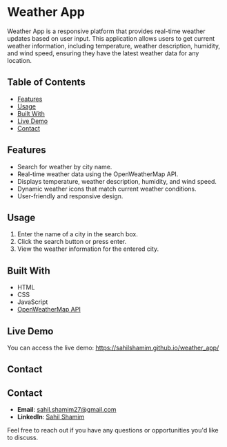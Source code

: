 # Weather App

Weather App is a responsive platform that provides real-time weather updates based on user input. This application allows users to get current weather information, including temperature, weather description, humidity, and wind speed, ensuring they have the latest weather data for any location.

## Table of Contents

- [Features](#features)
- [Usage](#usage)
- [Built With](#built-with)
- [Live Demo](#live-demo)
- [Contact](#contact)

## Features

- Search for weather by city name.
- Real-time weather data using the OpenWeatherMap API.
- Displays temperature, weather description, humidity, and wind speed.
- Dynamic weather icons that match current weather conditions.
- User-friendly and responsive design.

## Usage

1. Enter the name of a city in the search box.
2. Click the search button or press enter.
3. View the weather information for the entered city.

## Built With

- HTML
- CSS
- JavaScript
- [OpenWeatherMap API](https://openweathermap.org/api)

## Live Demo

You can access the live demo: https://sahilshamim.github.io/weather_app/

## Contact

## Contact

- **Email**: [sahil.shamim27@gmail.com](mailto:sahil.shamim27@gmail.com)
- **LinkedIn**: [Sahil Shamim](https://www.linkedin.com/in/sahil-shamim/)

Feel free to reach out if you have any questions or opportunities you'd like to discuss.
